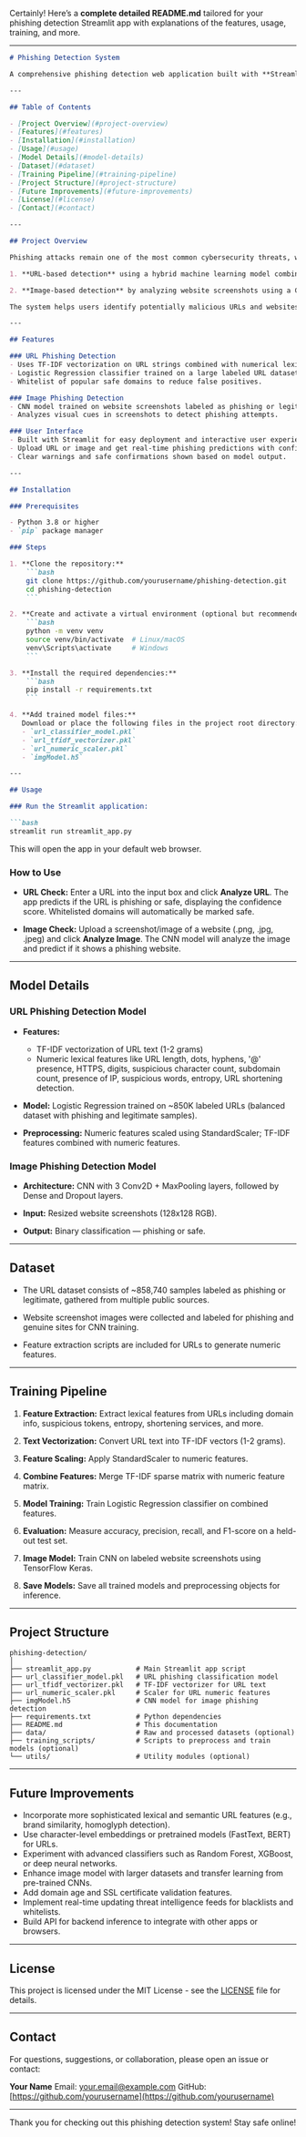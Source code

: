 Certainly! Here’s a **complete detailed README.md** tailored for your phishing detection Streamlit app with explanations of the features, usage, training, and more.

---

````markdown
# Phishing Detection System

A comprehensive phishing detection web application built with **Streamlit** that detects phishing URLs and phishing websites from screenshots/images using machine learning models.

---

## Table of Contents

- [Project Overview](#project-overview)  
- [Features](#features)  
- [Installation](#installation)  
- [Usage](#usage)  
- [Model Details](#model-details)  
- [Dataset](#dataset)  
- [Training Pipeline](#training-pipeline)  
- [Project Structure](#project-structure)  
- [Future Improvements](#future-improvements)  
- [License](#license)  
- [Contact](#contact)  

---

## Project Overview

Phishing attacks remain one of the most common cybersecurity threats, where attackers impersonate legitimate websites to steal sensitive information. This project provides a dual-method detection system:

1. **URL-based detection** using a hybrid machine learning model combining text features (TF-IDF) and engineered lexical URL features.

2. **Image-based detection** by analyzing website screenshots using a Convolutional Neural Network (CNN).

The system helps users identify potentially malicious URLs and websites through an intuitive web interface.

---

## Features

### URL Phishing Detection
- Uses TF-IDF vectorization on URL strings combined with numerical lexical features such as URL length, subdomain count, suspicious character counts, entropy, and more.
- Logistic Regression classifier trained on a large labeled URL dataset.
- Whitelist of popular safe domains to reduce false positives.

### Image Phishing Detection
- CNN model trained on website screenshots labeled as phishing or legitimate.
- Analyzes visual cues in screenshots to detect phishing attempts.

### User Interface
- Built with Streamlit for easy deployment and interactive user experience.
- Upload URL or image and get real-time phishing predictions with confidence scores.
- Clear warnings and safe confirmations shown based on model output.

---

## Installation

### Prerequisites

- Python 3.8 or higher  
- `pip` package manager  

### Steps

1. **Clone the repository:**
    ```bash
    git clone https://github.com/yourusername/phishing-detection.git
    cd phishing-detection
    ```

2. **Create and activate a virtual environment (optional but recommended):**
    ```bash
    python -m venv venv
    source venv/bin/activate  # Linux/macOS
    venv\Scripts\activate     # Windows
    ```

3. **Install the required dependencies:**
    ```bash
    pip install -r requirements.txt
    ```

4. **Add trained model files:**  
   Download or place the following files in the project root directory:
   - `url_classifier_model.pkl`  
   - `url_tfidf_vectorizer.pkl`  
   - `url_numeric_scaler.pkl`  
   - `imgModel.h5`

---

## Usage

### Run the Streamlit application:

```bash
streamlit run streamlit_app.py
````

This will open the app in your default web browser.

### How to Use

* **URL Check:**
  Enter a URL into the input box and click **Analyze URL**.
  The app predicts if the URL is phishing or safe, displaying the confidence score.
  Whitelisted domains will automatically be marked safe.

* **Image Check:**
  Upload a screenshot/image of a website (.png, .jpg, .jpeg) and click **Analyze Image**.
  The CNN model will analyze the image and predict if it shows a phishing website.

---

## Model Details

### URL Phishing Detection Model

* **Features:**

  * TF-IDF vectorization of URL text (1-2 grams)
  * Numeric lexical features like URL length, dots, hyphens, '@' presence, HTTPS, digits, suspicious character count, subdomain count, presence of IP, suspicious words, entropy, URL shortening detection.

* **Model:** Logistic Regression trained on \~850K labeled URLs (balanced dataset with phishing and legitimate samples).

* **Preprocessing:** Numeric features scaled using StandardScaler; TF-IDF features combined with numeric features.

### Image Phishing Detection Model

* **Architecture:** CNN with 3 Conv2D + MaxPooling layers, followed by Dense and Dropout layers.

* **Input:** Resized website screenshots (128x128 RGB).

* **Output:** Binary classification — phishing or safe.

---

## Dataset

* The URL dataset consists of \~858,740 samples labeled as phishing or legitimate, gathered from multiple public sources.

* Website screenshot images were collected and labeled for phishing and genuine sites for CNN training.

* Feature extraction scripts are included for URLs to generate numeric features.

---

## Training Pipeline

1. **Feature Extraction:**
   Extract lexical features from URLs including domain info, suspicious tokens, entropy, shortening services, and more.

2. **Text Vectorization:**
   Convert URL text into TF-IDF vectors (1-2 grams).

3. **Feature Scaling:**
   Apply StandardScaler to numeric features.

4. **Combine Features:**
   Merge TF-IDF sparse matrix with numeric feature matrix.

5. **Model Training:**
   Train Logistic Regression classifier on combined features.

6. **Evaluation:**
   Measure accuracy, precision, recall, and F1-score on a held-out test set.

7. **Image Model:**
   Train CNN on labeled website screenshots using TensorFlow Keras.

8. **Save Models:**
   Save all trained models and preprocessing objects for inference.

---

## Project Structure

```
phishing-detection/
│
├── streamlit_app.py           # Main Streamlit app script
├── url_classifier_model.pkl   # URL phishing classification model
├── url_tfidf_vectorizer.pkl   # TF-IDF vectorizer for URL text
├── url_numeric_scaler.pkl     # Scaler for URL numeric features
├── imgModel.h5                # CNN model for image phishing detection
├── requirements.txt           # Python dependencies
├── README.md                  # This documentation
├── data/                      # Raw and processed datasets (optional)
├── training_scripts/          # Scripts to preprocess and train models (optional)
└── utils/                     # Utility modules (optional)
```

---

## Future Improvements

* Incorporate more sophisticated lexical and semantic URL features (e.g., brand similarity, homoglyph detection).
* Use character-level embeddings or pretrained models (FastText, BERT) for URLs.
* Experiment with advanced classifiers such as Random Forest, XGBoost, or deep neural networks.
* Enhance image model with larger datasets and transfer learning from pre-trained CNNs.
* Add domain age and SSL certificate validation features.
* Implement real-time updating threat intelligence feeds for blacklists and whitelists.
* Build API for backend inference to integrate with other apps or browsers.

---

## License

This project is licensed under the MIT License - see the [LICENSE](LICENSE) file for details.

---

## Contact

For questions, suggestions, or collaboration, please open an issue or contact:

**Your Name**
Email: [your.email@example.com](mailto:your.email@example.com)
GitHub: [https://github.com/yourusername](https://github.com/yourusername)

---

Thank you for checking out this phishing detection system! Stay safe online! 

```
